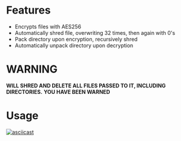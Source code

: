 # Features
- Encrypts files with AES256
- Automatically shred file, overwriting 32 times, then again with 0's
- Pack directory upon encryption, recursively shred
- Automatically unpack directory upon decryption

# WARNING
**WILL SHRED AND DELETE ALL FILES PASSED TO IT, INCLUDING DIRECTORIES.**
**YOU HAVE BEEN WARNED**

# Usage
[![asciicast](https://asciinema.org/a/45n3x5q2lt2ebdpksn6s6bg2x.png)](https://asciinema.org/a/45n3x5q2lt2ebdpksn6s6bg2x?autoplay=1)
